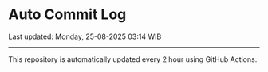 # Auto Commit Log

Last updated: Monday, 25-08-2025 03:14 WIB

---

This repository is automatically updated every 2 hour using GitHub Actions.
